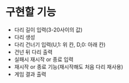 # 구현할 기능
- 다리 길이 입력(3-20사이의 값)
- 다리 생성
- 다리 건너기 입력(U,1: 위 칸, D,0: 아래 칸)
- 건넌 뒤 다리 출력
- 실패시 재시작 or 종료 입력
- 재시작 or 종료 기능(재시작해도 처음 다리 재사용)
- 게임 결과 출력